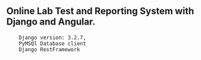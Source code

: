 ## Online Lab Test and Reporting System with Django and Angular.


```
    Django version: 3.2.7,
    PyMSQl Database client
    Django RestFramework
```